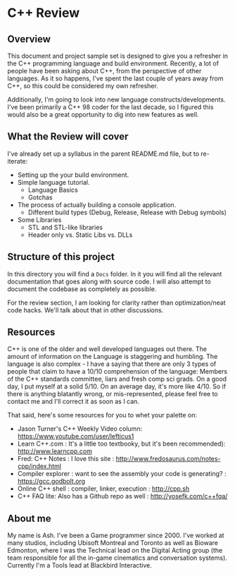 # C++ Review

## Overview

This document and project sample set is designed to give you a refresher in the C++ programming language and build environment.
Recently, a lot of people have been asking about C++, from the perspective of other languages. As it so happens, I've spent the
last couple of years away from C++, so this could be considered my own refresher.

Additionally, I'm going to look into new language constructs/developments. I've been primarily a C++ 98 coder for the last decade,
so I figured this would also be a great opportunity to dig into new features as well.

## What the Review will cover

I've already set up a syllabus in the parent README.md file, but to re-iterate:

- Setting up the your build environment.
- Simple language tutorial.
  - Language Basics
  - Gotchas
- The process of actually building a console application.
  - Different build types (Debug, Release, Release with Debug symbols)
- Some Libraries
  - STL and STL-like libraries
  - Header only vs. Static Libs vs. DLLs

## Structure of this project

In this directory you will find a `Docs` folder. In it you will find all the relevant documentation that goes along with source code.
I will also attempt to document the codebase as completely as possible.

For the review section, I am looking for clarity rather than optimization/neat code hacks. We'll talk about that in other discussions.

## Resources

C++ is one of the older and well developed languages out there. The amount of information on the Language is staggering and humbling.
The language is also complex - I have a saying that there are only 3 types of people that claim to have a 10/10 comprehension of the language:
Members of the C++ standards committee, liars and fresh comp sci grads. On a good day, I put myself at a solid 5/10. On an average day, it's
more like 4/10. So if there is anything blatantly wrong, or mis-represented, please feel free to contact me and I'll correct it as soon as
I can.

That said, here's some resources for you to whet your palette on:

- Jason Turner's C++ Weekly Video column: https://www.youtube.com/user/lefticus1
- Learn C++.com : It's a little too textbooky, but it's been recommended): http://www.learncpp.com
- Fred: C++ Notes : I love this site : http://www.fredosaurus.com/notes-cpp/index.html
- Compiler explorer : want to see the assembly your code is generating? : https://gcc.godbolt.org
- Online C++ shell : compiler, linker, execution : http://cpp.sh
- C++ FAQ lite: Also has a Github repo as well : http://yosefk.com/c++fqa/

## About me

My name is Ash. I've been a Game programmer since 2000. I've worked at many studios, including Ubisoft Montreal and Toronto as well
as Bioware Edmonton, where I was the Technical lead on the Digital Acting group (the team responsible for all the in-game cinematics
and conversation systems). Currently I'm a Tools lead at Blackbird Interactive.